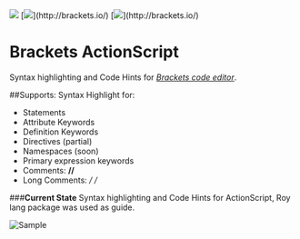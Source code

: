<img src="http://img.shields.io/badge/version-0.2.0-green.svg?style=flat-square">
[<img src="http://img.shields.io/badge/brackets-up--to--date-green.svg">](http://brackets.io/)
[<img src="http://img.shields.io/badge/Brackets-code editor-blue.svg?style=flat-square">](http://brackets.io/)

Brackets ActionScript
=============
Syntax highlighting and Code Hints for [*Brackets code editor*](http://brackets.io/).

##Supports:
Syntax Highlight for:

* Statements
* Attribute Keywords
* Definition Keywords
* Directives (partial)
* Namespaces (soon)
* Primary expression keywords
* Comments: **//**
* Long Comments: **/*  */**

###**Current State**
Syntax highlighting and Code Hints for ActionScript, Roy lang package was used as guide.

![Sample](https://raw.githubusercontent.com/helmutgranda/brackets-as/master/assample.png)
